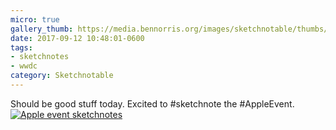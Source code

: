 ```yaml
---
micro: true
gallery_thumb: https://media.bennorris.org/images/sketchnotable/thumbs/apple-event-2017-intro.jpg
date: 2017-09-12 10:48:01-0600
tags:
- sketchnotes
- wwdc
category: Sketchnotable
---
```


Should be good stuff today. Excited to #sketchnote the #AppleEvent. [![Apple event sketchnotes](https://media.bennorris.org/images/sketchnotable/apple-event-2017/apple-event-2017-intro.jpg)](https://media.bennorris.org/images/sketchnotable/apple-event-2017/apple-event-2017-intro.jpg)